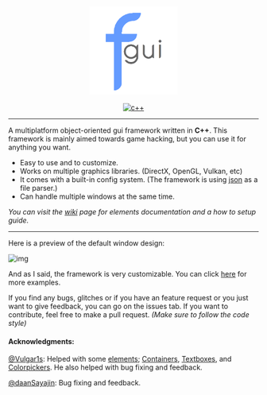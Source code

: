 <p align="center">
  <img width="178" src="resources/fgui_logo.png" alt="logo">
</p>

<p align="center">
    <a href="https://en.wikipedia.org/wiki/C%2B%2B"><img width="96" src="https://img.shields.io/badge/language-C%2B%2B-%23f34b7d.svg" alt="c++"></a>
</p>

***

A multiplatform object-oriented gui framework written in **C++**. This framework is mainly aimed towards game hacking, but you can use it for anything you want.

* Easy to use and to customize.
* Works on multiple graphics libraries. (DirectX, OpenGL, Vulkan, etc)
* It comes with a built-in config system. (The framework is using [json](https://github.com/nlohmann/json) as a file parser.)
* Can handle multiple windows at the same time.

_You can visit the [wiki](https://github.com/iFloody/fgui/wiki) page for elements documentation and a how to setup guide._

***

Here is a preview of the default window design:

![img](https://raw.githubusercontent.com/iFloody/fgui/master/resources/menu_example_1.png)

And as I said, the framework is very customizable. You can click [here](https://github.com/iFloody/fgui/tree/master/resources) for more examples.

If you find any bugs, glitches or if you have an feature request or you just want to give feedback, you can go on the issues tab. 
If you want to contribute, feel free to make a pull request. _(Make sure to follow the code style)_

<h4>Acknowledgments:</h4>

 [@Vulgar1s](https://github.com/Vulgar1s): Helped with some [elements](); [Containers](), [Textboxes](), and [Colorpickers](). He also helped with bug fixing and feedback.
 
 [@daanSayajin](https://github.com/daanSayajin): Bug fixing and feedback.

